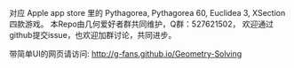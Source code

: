 对应 Apple app store 里的 Pythagorea, Pythagorea 60, Euclidea 3, XSection 四款游戏。
本Repo由几何爱好者群共同维护，Q群：527621502， 欢迎通过github提交issue，也欢迎加群讨论，共同进步。

带简单UI的网页请访问: http://g-fans.github.io/Geometry-Solving


